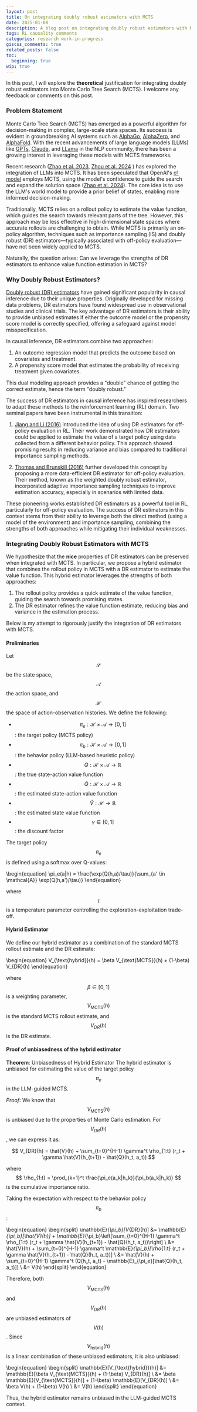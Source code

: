 ```yaml
---
layout: post
title: On integrating doubly robust estimators with MCTS 
date: 2025-01-08
description: A blog post on integrating doubly robust estimators with MCTS 
tags: RL causality comments
categories: research work-in-progress
giscus_comments: true
related_posts: false
toc:
  beginning: true
wip: true
---
```


In this post, I will explore the **theoretical** justification for integrating doubly robust estimators into Monte Carlo
Tree Search (MCTS). 
I welcome any feedback or comments on this post.

### Problem Statement

Monte Carlo Tree Search (MCTS) has emerged as a powerful algorithm for decision-making in complex, large-scale state spaces. 
Its success is evident in groundbreaking AI systems such as
[AlphaGo](https://deepmind.google/research/breakthroughs/alphago/), [AlphaZero](https://deepmind.google/discover/blog/alphazero-shedding-new-light-on-chess-shogi-and-go/),
and [AlphaFold](https://deepmind.google/technologies/alphafold/). With the recent advancements of large language models (LLMs)
like [GPTs](https://openai.com/index/introducing-chatgpt-pro/), [Claude](https://claude.ai/new), and [LLama](https://www.llama.com/) in the NLP community,
there has been a growing interest in leveraging these models with MCTS frameworks. 

Recent research ([Zhao et al. 2023](https://arxiv.org/abs/2305.14078), [Zhou et al. 2024](https://arxiv.org/abs/2310.04406)
) has explored the integration of LLMs into MCTS. It has been speculated that OpenAI's [o1 model](https://openai.com/o1/) employs MCTS, using the model's confidence to guide the search
and expand the solution space ([Zhao et al. 2024](https://arxiv.org/pdf/2411.14405v1)). The core idea is to use the LLM's world model to provide a prior belief of states, enabling more informed decision-making.

Traditionally, MCTS relies on a rollout policy to estimate the value function, which guides the search towards relevant 
parts of the tree. However, this approach may be less effective in high-dimensional state spaces where accurate rollouts 
are challenging to obtain. While MCTS is primarily an on-policy algorithm, techniques such as importance sampling (IS) 
and doubly robust (DR) estimators—typically associated with off-policy evaluation—have not been widely applied to MCTS.

Naturally, the question arises: Can we leverage the strengths of DR estimators to enhance value function estimation in MCTS?

### Why Doubly Robust Estimators?

[Doubly robust (DR) estimators](https://academic.oup.com/biomet/article-abstract/82/4/805/252258) have 
gained significant popularity in causal inference due to their unique properties. 
Originally developed for missing data problems, DR estimators have found widespread use in observational studies and 
clinical trials. The key advantage of DR estimators is their ability to provide unbiased estimates if either the 
outcome model or the propensity score model is correctly specified, offering a safeguard against model misspecification.

In causal inference, DR estimators combine two approaches:
1. An outcome regression model that predicts the outcome based on covariates and treatment.
2. A propensity score model that estimates the probability of receiving treatment given covariates.

This dual modeling approach provides a "double" chance of getting the correct estimate, hence the term "doubly robust."

The success of DR estimators in causal inference has inspired researchers to adapt these methods to the 
reinforcement learning (RL) domain. Two seminal papers have been instrumental in this transition:

1. [Jiang and Li (2016)](https://arxiv.org/abs/1511.03722) introduced the idea of using DR estimators for off-policy evaluation in RL. 
Their work demonstrated how DR estimators could be applied to estimate the value of a target policy using 
data collected from a different behavior policy. This approach showed promising results in reducing variance and 
bias compared to traditional importance sampling methods.

2. [Thomas and Brunskill (2016)](https://arxiv.org/abs/1604.00923) further developed this concept by proposing a more data-efficient DR estimator for 
off-policy evaluation. Their method, known as the weighted doubly robust estimator, incorporated adaptive importance 
sampling techniques to improve estimation accuracy, especially in scenarios with limited data.

These pioneering works established DR estimators as a powerful tool in RL, particularly for off-policy evaluation. 
The success of DR estimators in this context stems from their ability to leverage both the direct method 
(using a model of the environment) and importance sampling, combining the strengths of both approaches while 
mitigating their individual weaknesses.

### Integrating Doubly Robust Estimators with MCTS
We hypothesize that the **nice** properties of DR estimators can be preserved when integrated with MCTS. 
In particular, we propose a hybrid estimator that combines the rollout policy in MCTS with a DR estimator to
estimate the value function. This hybrid estimator leverages the strengths of both approaches:
1. The rollout policy provides a quick estimate of the value function, guiding the search towards promising states.
2. The DR estimator refines the value function estimate, reducing bias and variance in the estimation process.

Below is my attempt to rigorously justify the integration of DR estimators with MCTS.

#### Preliminaries
Let $$ \mathcal{S} $$ be the state space, $$ \mathcal{A} $$ the action space, and $$ \mathcal{H} $$ the space of 
action-observation histories. We define the following:


- $$ \pi_e: \mathcal{H} \times \mathcal{A} \rightarrow [0,1] $$: the target policy (MCTS policy)
- $$ \pi_b: \mathcal{H} \times \mathcal{A} \rightarrow [0,1] $$: the behavior policy (LLM-based heuristic policy)
- $$ Q: \mathcal{H} \times \mathcal{A} \rightarrow \mathbb{R} $$: the true state-action value function
- $$ \hat{Q}: \mathcal{H} \times \mathcal{A} \rightarrow \mathbb{R} $$: the estimated state-action value function
- $$ \hat{V}: \mathcal{H} \rightarrow \mathbb{R} $$: the estimated state value function
- $$ \gamma \in [0,1] $$: the discount factor

The target policy $$ \pi_e $$ is defined using a softmax over Q-values:

\begin{equation}
    \pi_e(a|h) = \frac{\exp(Q(h,a)/\tau)}{\sum_{a' \in \mathcal{A}} \exp(Q(h,a')/\tau)}
\end{equation}

where $$ \tau $$ is a temperature parameter controlling the exploration-exploitation trade-off.

#### Hybrid Estimator

We define our hybrid estimator as a combination of the standard MCTS rollout estimate and the DR estimate:

\begin{equation}
    V_{\text{hybrid}}(h) = \beta V_{\text{MCTS}}(h) + (1-\beta) V_{DR}(h)
\end{equation}

where $$ \beta \in [0,1] $$ is a weighting parameter, $$ V_{\text{MCTS}}(h) $$ is the standard MCTS rollout estimate, 
and $$ V_{DR}(h) $$ is the DR estimate.
#### Proof of unbiasedness of the hybrid estimator


**Theorem**: Unbiasedness of Hybrid Estimator
The hybrid estimator is unbiased for estimating the value of the target policy $$ \pi_e $$ in the LLM-guided MCTS.


_Proof_:
We know that $$ V_{\text{MCTS}}(h) $$ is unbiased due to the properties of Monte Carlo estimation. For $$ V_{DR}(h) $$, 
we can express it as:

$$
    V_{DR}(h) = \hat{V}(h) + \sum_{t=0}^{H-1} \gamma^t \rho_{1:t} (r_t + \gamma \hat{V}(h_{t+1}) - \hat{Q}(h_t, a_t))
$$

where $$ \rho_{1:t} = \prod_{k=1}^t \frac{\pi_e(a_k|h_k)}{\pi_b(a_k|h_k)} $$ is the cumulative importance ratio.

Taking the expectation with respect to the behavior policy $$ \pi_b $$:

\begin{equation}
\begin{split}
    \mathbb{E}_{\pi_b}[V_{DR}(h)] &= \mathbb{E}_{\pi_b}[\hat{V}(h)] + \mathbb{E}_{\pi_b}\left[\sum_{t=0}^{H-1} \gamma^t \rho_{1:t} (r_t + \gamma \hat{V}(h_{t+1}) - \hat{Q}(h_t, a_t))\right] \\
    &= \hat{V}(h) + \sum_{t=0}^{H-1} \gamma^t \mathbb{E}_{\pi_b}[\rho_{1:t} (r_t + \gamma \hat{V}(h_{t+1}) - \hat{Q}(h_t, a_t))] \\
    &= \hat{V}(h) + \sum_{t=0}^{H-1} \gamma^t (Q(h_t, a_t) - \mathbb{E}_{\pi_e}[\hat{Q}(h_t, a_t)]) \\
    &= V(h)
\end{split}
\end{equation}

Therefore, both $$ V_{\text{MCTS}}(h) $$ and $$ V_{DR}(h) $$ are unbiased estimators of $$ V(h) $$. 
Since $$ V_{\text{hybrid}}(h) $$ is a linear combination of these unbiased estimators, it is also unbiased:

\begin{equation}
\begin{split}
    \mathbb{E}[V_{\text{hybrid}}(h)] &= \mathbb{E}[\beta V_{\text{MCTS}}(h) + (1-\beta) V_{DR}(h)] \\
    &= \beta \mathbb{E}[V_{\text{MCTS}}(h)] + (1-\beta) \mathbb{E}[V_{DR}(h)] \\
    &= \beta V(h) + (1-\beta) V(h) \\
    &= V(h)
\end{split}
\end{equation}

Thus, the hybrid estimator remains unbiased in the LLM-guided MCTS context.